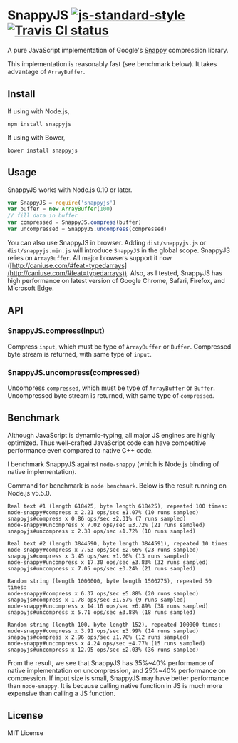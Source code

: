 # SnappyJS [![js-standard-style](https://img.shields.io/badge/code%20style-standard-brightgreen.svg)](http://standardjs.com/) [![Travis CI status](https://travis-ci.org/zhipeng-jia/snappyjs.svg?branch=master)](https://travis-ci.org/zhipeng-jia/snappyjs)
A pure JavaScript implementation of Google's [Snappy](https://github.com/google/snappy) compression library.

This implementation is reasonably fast (see benchmark below). It takes advantage of `ArrayBuffer`.

## Install

If using with Node.js,
~~~
npm install snappyjs
~~~

If using with Bower,
~~~
bower install snappyjs
~~~

## Usage

SnappyJS works with Node.js 0.10 or later.
~~~javascript
var SnappyJS = require('snappyjs')
var buffer = new ArrayBuffer(100)
// fill data in buffer
var compressed = SnappyJS.compress(buffer)
var uncompressed = SnappyJS.uncompress(compressed)
~~~

You can also use SnappyJS in browser. Adding `dist/snappyjs.js` or `dist/snappyjs.min.js` will introduce `SnappyJS` in the global scope.
SnappyJS relies on `ArrayBuffer`. All major browsers support it now ([http://caniuse.com/#feat=typedarrays](http://caniuse.com/#feat=typedarrays)). Also, as I tested, SnappyJS has high performance on latest version of Google Chrome, Safari, Firefox, and Microsoft Edge.

## API

### SnappyJS.compress(input)

Compress `input`, which must be type of `ArrayBuffer` or `Buffer`.
Compressed byte stream is returned, with same type of `input`.

### SnappyJS.uncompress(compressed)

Uncompress `compressed`, which must be type of `ArrayBuffer` or `Buffer`.
Uncompressed byte stream is returned, with same type of `compressed`.

## Benchmark

Although JavaScript is dynamic-typing, all major JS engines are highly optimized.
Thus well-crafted JavaScript code can have competitive performance even compared to native C++ code.

I benchmark SnappyJS against `node-snappy` (which is Node.js binding of native implementation).

Command for benchmark is `node benchmark`. Below is the result running on Node.js v5.5.0.

~~~
Real text #1 (length 618425, byte length 618425), repeated 100 times:
node-snappy#compress x 2.21 ops/sec ±1.07% (10 runs sampled)
snappyjs#compress x 0.86 ops/sec ±2.31% (7 runs sampled)
node-snappy#uncompress x 7.02 ops/sec ±3.72% (21 runs sampled)
snappyjs#uncompress x 2.38 ops/sec ±1.72% (10 runs sampled)

Real text #2 (length 3844590, byte length 3844591), repeated 10 times:
node-snappy#compress x 7.53 ops/sec ±2.66% (23 runs sampled)
snappyjs#compress x 3.45 ops/sec ±1.06% (13 runs sampled)
node-snappy#uncompress x 17.30 ops/sec ±3.83% (32 runs sampled)
snappyjs#uncompress x 7.05 ops/sec ±3.24% (21 runs sampled)

Random string (length 1000000, byte length 1500275), repeated 50 times:
node-snappy#compress x 6.37 ops/sec ±5.88% (20 runs sampled)
snappyjs#compress x 1.78 ops/sec ±1.57% (9 runs sampled)
node-snappy#uncompress x 14.16 ops/sec ±6.89% (38 runs sampled)
snappyjs#uncompress x 5.71 ops/sec ±3.88% (18 runs sampled)

Random string (length 100, byte length 152), repeated 100000 times:
node-snappy#compress x 3.91 ops/sec ±3.99% (14 runs sampled)
snappyjs#compress x 2.96 ops/sec ±1.70% (12 runs sampled)
node-snappy#uncompress x 4.24 ops/sec ±4.77% (15 runs sampled)
snappyjs#uncompress x 12.95 ops/sec ±2.03% (36 runs sampled)
~~~

From the result, we see that SnappyJS has 35%~40% performance of native implementation on uncompression,
and 25%~40% performance on compression.
If input size is small, SnappyJS may have better performance than `node-snappy`.
It is because calling native function in JS is much more expensive than calling a JS function.

## License

MIT License
